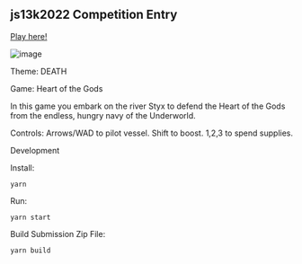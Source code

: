 ## js13k2022 Competition Entry

[Play here!](https://benjamin-t-brown.github.io/heart-of-the-gods/index.html)

![image](https://user-images.githubusercontent.com/1266353/216669246-85c1df21-9ed1-459c-8993-c3df70865688.png)

Theme: DEATH

Game: Heart of the Gods

In this game you embark on the river Styx to defend the Heart of the Gods from the endless, hungry navy of the Underworld.

Controls: Arrows/WAD to pilot vessel.  Shift to boost.  1,2,3 to spend supplies.

Development

Install:

`yarn`

Run:

`yarn start`

Build Submission Zip File:

`yarn build`
